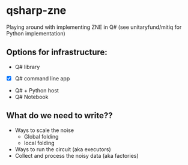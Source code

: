 # qsharp-zne
Playing around with implementing ZNE in Q#  (see unitaryfund/mitiq for Python implementation)


## Options for infrastructure:
- Q# library
- [x] Q# command line app
- Q# + Python host
- Q# Notebook

## What do we need to write??
- Ways to scale the noise
    - Global folding
    - local folding
- Ways to run the circuit (aka executors)
- Collect and process the noisy data (aka factories)

